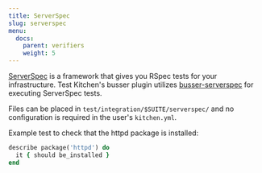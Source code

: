 ```yaml
---
title: ServerSpec
slug: serverspec
menu:
  docs:
    parent: verifiers
    weight: 5
---
```


[ServerSpec](https://serverspec.org/) is a framework that gives you RSpec tests for your infrastructure. Test Kitchen's busser plugin utilizes [busser-serverspec](https://github.com/test-kitchen/busser-serverspec) for executing ServerSpec tests.

Files can be placed in `test/integration/$SUITE/serverspec/` and no configuration is required in the user's `kitchen.yml`.

Example test to check that the httpd package is installed:

```ruby
describe package('httpd') do
  it { should be_installed }
end
```
